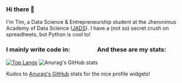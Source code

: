 ### Hi there 👋
I'm Tim, a Data Science & Entrepreneurship student at the Jheronimus Academy of Data Science ([JADS](https://www.jads.nl/)).
I have a (not so) secret crush on spreadheets, but Python is cool to!


### I mainly write code in:&nbsp;&nbsp;&nbsp;&nbsp;&nbsp;&nbsp;&nbsp;&nbsp;&nbsp;&nbsp;&nbsp;&nbsp;&nbsp;&nbsp;&nbsp;&nbsp;&nbsp;&nbsp;&nbsp;And these are my stats:
[![Top Langs](https://github-readme-stats.vercel.app/api/top-langs/?username=pjjongenelen&langs_count=5)](https://github.com/anuraghazra/github-readme-stats) ![Anurag's GitHub stats](https://github-readme-stats.vercel.app/api?username=pjjongenelen&show_icons=true&theme=radical)

Kudos to [Anurag's GitHub](https://github.com/anuraghazra/github-readme-stats) stats for the nice profile widgets!
